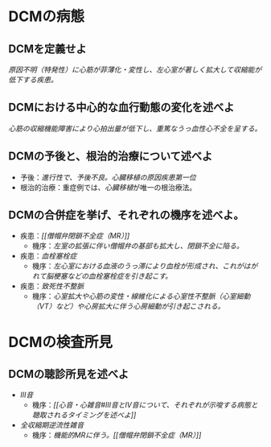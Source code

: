 # DCMの病態
## DCMを定義せよ
*原因不明（特発性）に心筋が菲薄化・変性し、左心室が著しく拡大して収縮能が低下する疾患。*

## DCMにおける中心的な血行動態の変化を述べよ
*心筋の収縮機能障害により心拍出量が低下し、重篤なうっ血性心不全を呈する。*

## DCMの予後と、根治的治療について述べよ
- 予後：*進行性で、予後不良。心臓移植の原因疾患第一位*
- 根治的治療：重症例では、*心臓移植*が唯一の根治療法。

## DCMの合併症を挙げ、それぞれの機序を述べよ。
- 疾患：*[[僧帽弁閉鎖不全症（MR）]]*
	- 機序：*左室の拡張に伴い僧帽弁の基部も拡大し、閉鎖不全に陥る。*
- 疾患：*血栓塞栓症*
	- 機序：*左心室における血液のうっ滞により血栓が形成され、これがはがれて脳梗塞などの血栓塞栓症を引き起こす。*
- 疾患：*致死性不整脈*
	- 機序：*心室拡大や心筋の変性・線維化による心室性不整脈（心室細動（VT）など）や心房拡大に伴う心房細動が引き起こされる。*
# DCMの検査所見
## DCMの聴診所見を述べよ
- *III音*
	- 機序：*[[心音・心雑音#III音とIV音について、それぞれが示唆する病態と聴取されるタイミングを述べよ]]*
- *全収縮期逆流性雑音*
	- 機序：*機能的MRに伴う。[[僧帽弁閉鎖不全症（MR）]]*
